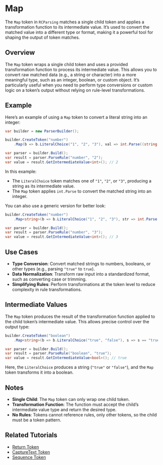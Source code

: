 # Map

The `Map` token in `RCParsing` matches a single child token and applies a transformation function to its intermediate value. It’s used to convert the matched value into a different type or format, making it a powerful tool for shaping the output of token matches.

## Overview

The `Map` token wraps a single child token and uses a provided transformation function to process its intermediate value. This allows you to convert raw matched data (e.g., a string or character) into a more meaningful type, such as an integer, boolean, or custom object. It’s particularly useful when you need to perform type conversions or custom logic on a token’s output without relying on rule-level transformations.

## Example

Here’s an example of using a `Map` token to convert a literal string into an integer:

```csharp
var builder = new ParserBuilder();

builder.CreateToken("number")
    .Map(b => b.LiteralChoice("1", "2", "3"), val => int.Parse((string)val));

var parser = builder.Build();
var result = parser.ParseRule("number", "2");
var value = result.GetIntermediateValue<int>(); // 2
```

In this example:
- The `LiteralChoice` token matches one of `"1"`, `"2"`, or `"3"`, producing a string as its intermediate value.
- The `Map` token applies `int.Parse` to convert the matched string into an integer.

You can also use a generic version for better look:

```csharp
builder.CreateToken("number")
    .Map<string>(b => b.LiteralChoice("1", "2", "3"), str => int.Parse(str));

var parser = builder.Build();
var result = parser.ParseRule("number", "3");
var value = result.GetIntermediateValue<int>(); // 3
```

## Use Cases

- **Type Conversion**: Convert matched strings to numbers, booleans, or other types (e.g., parsing `"true"` to `true`).
- **Data Normalization**: Transform raw input into a standardized format, such as converting case or trimming.
- **Simplifying Rules**: Perform transformations at the token level to reduce complexity in rule transformations.

## Intermediate Values

The `Map` token produces the result of the transformation function applied to the child token’s intermediate value. This allows precise control over the output type:

```csharp
builder.CreateToken("boolean")
    .Map<string>(b => b.LiteralChoice("true", "false"), s => s == "true");

var parser = builder.Build();
var result = parser.ParseRule("boolean", "true");
var value = result.GetIntermediateValue<bool>(); // true
```

Here, the `LiteralChoice` produces a string (`"true"` or `"false"`), and the `Map` token transforms it into a boolean.

## Notes

- **Single Child**: The `Map` token can only wrap one child token.
- **Transformation Function**: The function must accept the child’s intermediate value type and return the desired type.
- **No Rules**: Tokens cannot reference rules, only other tokens, so the child must be a token pattern.

## Related Tutorials

- [Return Token](return)
- [CaptureText Token](capture-text)
- [Sequence Token](sequence)